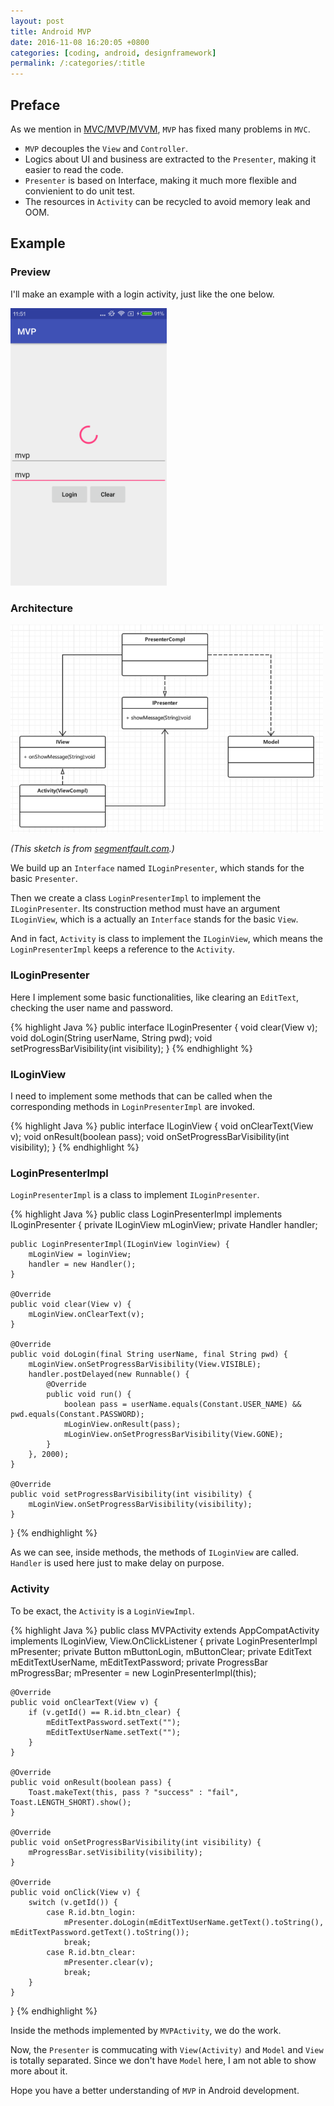 ```yaml
---
layout: post
title: Android MVP
date: 2016-11-08 16:20:05 +0800
categories: [coding, android, designframework]
permalink: /:categories/:title
---
```


## Preface

As we mention in [MVC/MVP/MVVM](MVC-MVP-MVVM.html), `MVP` has fixed many problems in `MVC`.

* `MVP` decouples the `View` and `Controller`.
* Logics about UI and business are extracted to the `Presenter`, making it easier to read the code.
* `Presenter` is based on Interface, making it much more flexible and convienient to do unit test.
* The resources in `Activity` can be recycled to avoid memory leak and OOM.

## Example

### Preview

I'll make an example with a login activity, just like the one below.

<img src="/screenshots/android-mvp.png" width="250"/>

### Architecture

<img src="/screenshots/android-mvp-architecture.png" width="500"/>

*(This sketch is from [segmentfault.com](https://segmentfault.com/a/1190000003927200).)*

We build up an `Interface` named `ILoginPresenter`, which stands for the basic `Presenter`. 

Then we create a class `LoginPresenterImpl` to implement the `ILoginPresenter`. Its construction method must have an argument `ILoginView`, which is a actually an `Interface` stands for the basic `View`. 

And in fact, `Activity` is class to implement the `ILoginView`, which means the `LoginPresenterImpl` keeps a reference to the `Activity`.

### ILoginPresenter

Here I implement some basic functionalities, like clearing an `EditText`, checking the user name and password.

{% highlight Java %}
public interface ILoginPresenter {
    void clear(View v);
    void doLogin(String userName, String pwd);
    void setProgressBarVisibility(int visibility);
}
{% endhighlight %}

### ILoginView

I need to implement some methods that can be called when the corresponding methods in `LoginPresenterImpl` are invoked.

{% highlight Java %}
public interface ILoginView {
    void onClearText(View v);
    void onResult(boolean pass);
    void onSetProgressBarVisibility(int visibility);
}
{% endhighlight %}

### LoginPresenterImpl

`LoginPresenterImpl` is a class to implement `ILoginPresenter`.

{% highlight Java %}
public class LoginPresenterImpl implements ILoginPresenter {
    private ILoginView mLoginView;
    private Handler handler;

    public LoginPresenterImpl(ILoginView loginView) {
        mLoginView = loginView;
        handler = new Handler();
    }

    @Override
    public void clear(View v) {
        mLoginView.onClearText(v);
    }

    @Override
    public void doLogin(final String userName, final String pwd) {
        mLoginView.onSetProgressBarVisibility(View.VISIBLE);
        handler.postDelayed(new Runnable() {
            @Override
            public void run() {
                boolean pass = userName.equals(Constant.USER_NAME) && pwd.equals(Constant.PASSWORD);
                mLoginView.onResult(pass);
                mLoginView.onSetProgressBarVisibility(View.GONE);
            }
        }, 2000);
    }

    @Override
    public void setProgressBarVisibility(int visibility) {
        mLoginView.onSetProgressBarVisibility(visibility);
    }
}
{% endhighlight %}

As we can see, inside methods, the methods of `ILoginView` are called. `Handler` is used here just to make delay on purpose.

### Activity

To be exact, the `Activity` is a `LoginViewImpl`.

{% highlight Java %}
public class MVPActivity extends AppCompatActivity implements ILoginView, View.OnClickListener {
    private LoginPresenterImpl mPresenter;
    private Button mButtonLogin, mButtonClear;
    private EditText mEditTextUserName, mEditTextPassword;
    private ProgressBar mProgressBar;
    mPresenter = new LoginPresenterImpl(this);

    @Override
    public void onClearText(View v) {
        if (v.getId() == R.id.btn_clear) {
            mEditTextPassword.setText("");
            mEditTextUserName.setText("");
        }
    }

    @Override
    public void onResult(boolean pass) {
        Toast.makeText(this, pass ? "success" : "fail", Toast.LENGTH_SHORT).show();
    }

    @Override
    public void onSetProgressBarVisibility(int visibility) {
        mProgressBar.setVisibility(visibility);
    }

    @Override
    public void onClick(View v) {
        switch (v.getId()) {
            case R.id.btn_login:
                mPresenter.doLogin(mEditTextUserName.getText().toString(), mEditTextPassword.getText().toString());
                break;
            case R.id.btn_clear:
                mPresenter.clear(v);
                break;
        }
    }
}
{% endhighlight %}

Inside the methods implemented by `MVPActivity`, we do the work.

Now, the `Presenter` is commucating with `View(Activity)` and `Model` and `View` is totally separated. Since we don't have `Model` here, I am not able to show more about it.

Hope you have a better understanding of `MVP` in Android development.